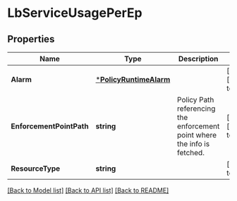# LbServiceUsagePerEp

## Properties
Name | Type | Description | Notes
------------ | ------------- | ------------- | -------------
**Alarm** | [***PolicyRuntimeAlarm**](PolicyRuntimeAlarm.md) |  | [optional] [default to null]
**EnforcementPointPath** | **string** | Policy Path referencing the enforcement point where the info is fetched.  | [optional] [default to null]
**ResourceType** | **string** |  | [default to null]

[[Back to Model list]](../README.md#documentation-for-models) [[Back to API list]](../README.md#documentation-for-api-endpoints) [[Back to README]](../README.md)

